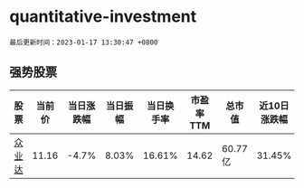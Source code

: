# quantitative-investment

`最后更新时间：2023-01-17 13:30:47 +0800`

## 强势股票

|股票|当前价|当日涨跌幅|当日振幅|当日换手率|市盈率TTM|总市值|近10日涨跌幅|
|----|----|----|----|----|----|----|----|
|[众业达](https://xueqiu.com/S/SZ002441)|11.16|-4.7%|8.03%|16.61%|14.62|60.77亿|31.45%|
